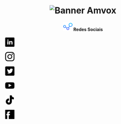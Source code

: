 <h1 align = "center">
    <img src="imgs/Padrão.png" alt="Banner Amvox">
</h1>

<h4 align="center"> 
<img src="imgs/001-connections.png" alt="Redes sociais" height="30px"> Redes Sociais
</h4>

<p align="center">

<a href="https://br.linkedin.com/company/amvox"><img src="imgs/linkedin.png" height="30px" alt="Siga no Linkedin"></a>

<a href="https://www.instagram.com/amvox_/"> <img src="imgs/instagram.png" alt="Siga no Instagram" height="30px"></a>

<a href="https://twitter.com/amvox_"> <img src="imgs/twitter.png" alt="Siga no twitter" height="30px"></a>

<a href="https://www.youtube.com/user/AmvoxBrasil"> <img src="imgs/youtube.png" height="30px" alt="Increva-se no canal do Youtube"></a>

<a href="https://www.tiktok.com/@amvox_"><img src="imgs/tiktok.png" height="30px" alt="Siga no TikTok"></a>

<a href="https://www.facebook.com/AmvoxBrasil"><img src="imgs/facebook.png" alt="Siga no Facebook" height="30px"></a>
</p>

</h4>
